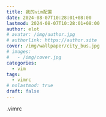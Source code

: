```yaml
---
title: 我的vim配置
date: 2024-08-07T10:28:01+08:00
lastmod: 2024-08-07T10:28:01+08:00
author: elot
# avatar: /img/author.jpg
# authorlink: https://author.site
cover: /img/wallpaper/city_bus.jpg
# images:
#   - /img/cover.jpg
categories:
  - vim
tags:
  - vimrc
# nolastmod: true
draft: false
---
```


.vimrc

<!--more-->


